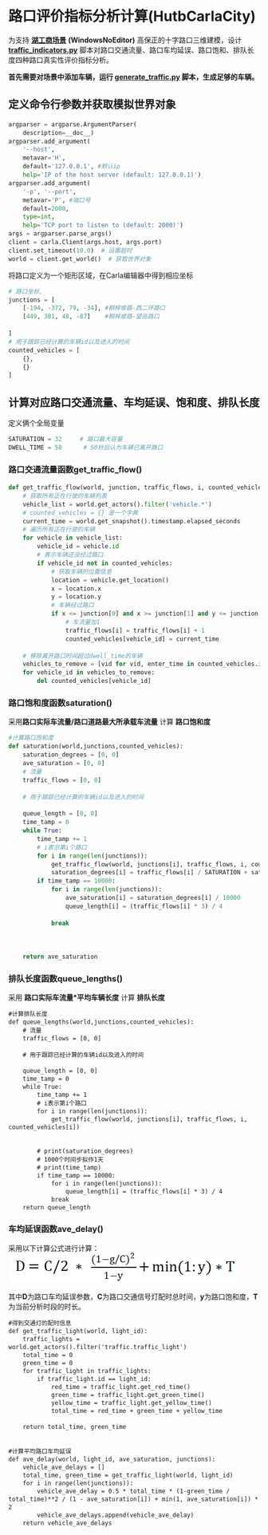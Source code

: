 # 路口评价指标分析计算(HutbCarlaCity)

为支持  [**湖工商场景**](https://pan.baidu.com/s/15T1hGoWJ70tVmsTX7-zcSw?pwd=hutb) **(WindowsNoEditor)** 高保正的十字路口三维建模，设计  **[traffic_indicators.py](https://github.com/OpenHUTB/carla_doc/tree/master/src/course/traffic_indicators.py)**  脚本对路口交通流量、路口车均延误、路口饱和、排队长度四种路口真实性评价指标分析。


**首先需要对场景中添加车辆，运行 [generate_traffic.py](https://github.com/OpenHUTB/carla_doc/blob/master/src/examples/generate_traffic.py) 脚本，生成足够的车辆。**

## 定义命令行参数并获取模拟世界对象

```python
argparser = argparse.ArgumentParser(
    description=__doc__)
argparser.add_argument(
    '--host',
    metavar='H',
    default='127.0.0.1', #默认ip
    help='IP of the host server (default: 127.0.0.1)')
argparser.add_argument(
    '-p', '--port',
    metavar='P', #端口号
    default=2000,
    type=int,
    help='TCP port to listen to (default: 2000)')
args = argparser.parse_args()
client = carla.Client(args.host, args.port)
client.set_timeout(10.0)  # 设置超时
world = client.get_world()  # 获取世界对象
```



将路口定义为一个矩形区域，在Carla编辑器中得到相应坐标

```python
# 路口坐标,
junctions = [
    [-194, -372, 79, -34], #桐梓坡路-西二环路口
    [449, 381, 48, -87]    #桐梓坡路-望岳路口

]
# 用于跟踪已经计算的车辆id以及进入的时间
counted_vehicles = [
    {},
    {}
]
```



## **计算对应路口交通流量、车均延误、饱和度、排队长度**

定义俩个全局变量

```python
SATURATION = 32     # 路口最大容量
DWELL_TIME = 50      # 50秒后认为车辆已离开路口
```

### 路口交通流量函数get_traffic_flow()<span id="trafficFlow"></span>

```python
def get_traffic_flow(world, junction, traffic_flows, i, counted_vehicles):
    # 获取所有正在行驶的车辆列表
    vehicle_list = world.get_actors().filter('vehicle.*')
    # counted_vehicles = {} 是一个字典
    current_time = world.get_snapshot().timestamp.elapsed_seconds
    # 遍历所有正在行驶的车辆
    for vehicle in vehicle_list:
        vehicle_id = vehicle.id
        # 表示车辆还没经过路口
        if vehicle_id not in counted_vehicles:
            # 获取车辆的位置信息
            location = vehicle.get_location()
            x = location.x
            y = location.y
            # 车辆经过路口
            if x <= junction[0] and x >= junction[1] and y <= junction[2] and y >= junction[3]:
                # 车流量加1
                traffic_flows[i] = traffic_flows[i] + 1
                counted_vehicles[vehicle_id] = current_time

    # 移除离开路口时间超过dwell_time的车辆
    vehicles_to_remove = [vid for vid, enter_time in counted_vehicles.items() if current_time - enter_time > DWELL_TIME]
    for vehicle_id in vehicles_to_remove:
        del counted_vehicles[vehicle_id]
```

### 路口饱和度函数saturation()<span id="saturation"></span>

采用**路口实际车流量/路口道路最大所承载车流量** 计算  **路口饱和度**

```python
#计算路口饱和度
def saturation(world,junctions,counted_vehicles):
    saturation_degrees = [0, 0]
    ave_saturation = [0, 0]
    # 流量
    traffic_flows = [0, 0]

    # 用于跟踪已经计算的车辆id以及进入的时间

    queue_length = [0, 0]
    time_tamp = 0
    while True:
        time_tamp += 1
        # i表示第i个路口
        for i in range(len(junctions)):
            get_traffic_flow(world, junctions[i], traffic_flows, i, counted_vehicles[i])
            saturation_degrees[i] = traffic_flows[i] / SATURATION + saturation_degrees[i]
        if time_tamp == 10000:
            for i in range(len(junctions)):
                ave_saturation[i] = saturation_degrees[i] / 10000
                queue_length[i] = (traffic_flows[i] * 3) / 4
           
            break



    return ave_saturation
```

### 排队长度函数queue_lengths()<span id="queueLength"></span>

采用 **路口实际车流量*平均车辆长度**  计算 **排队长度**

```
#计算排队长度
def queue_lengths(world,junctions,counted_vehicles):
    # 流量
    traffic_flows = [0, 0]

    # 用于跟踪已经计算的车辆id以及进入的时间

    queue_length = [0, 0]
    time_tamp = 0
    while True:
        time_tamp += 1
        # i表示第i个路口
        for i in range(len(junctions)):
            get_traffic_flow(world, junctions[i], traffic_flows, i, counted_vehicles[i])


        # print(saturation_degrees)
        # 1000个时间步拟作1天
        # print(time_tamp)
        if time_tamp == 10000:
            for i in range(len(junctions)):
                queue_length[i] = (traffic_flows[i] * 3) / 4
            break
    return queue_length
```

### 车均延误函数ave_delay()<span id="aveDelay"></span>

采用以下计算公式进行计算：![](../img/traffic_course_img/4.png)

其中**D**为路口车均延误参数，**C**为路口交通信号灯配时总时间，**y**为路口饱和度，**T**为当前分析时段的时长。

```
#得到交通灯的配时信息
def get_traffic_light(world, light_id):
    traffic_lights = world.get_actors().filter('traffic.traffic_light')
    total_time = 0
    green_time = 0
    for traffic_light in traffic_lights:
        if traffic_light.id == light_id:
            red_time = traffic_light.get_red_time()
            green_time = traffic_light.get_green_time()
            yellow_time = traffic_light.get_yellow_time()
            total_time = red_time + green_time + yellow_time

    return total_time, green_time


#计算平均路口车均延误
def ave_delay(world, light_id, ave_saturation, junctions):
    vehicle_ave_delays = []
    total_time, green_time = get_traffic_light(world, light_id)
    for i in range(len(junctions)):
        vehicle_ave_delay = 0.5 * total_time * (1-green_time / total_time)**2 / (1 - ave_saturation[i]) + min(1, ave_saturation[i]) * 2
        vehicle_ave_delays.append(vehicle_ave_delay)
    return vehicle_ave_delays
```